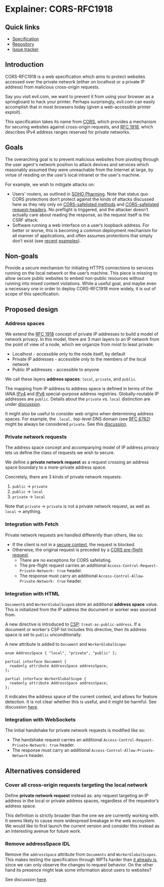 # Explainer: CORS-RFC1918

## Quick links

- [Specification](https://wicg.github.io/cors-rfc1918)
- [Repository](https://github.com/WICG/cors-rfc1918)
- [Issue tracker](https://github.com/WICG/cors-rfc1918/issues)

## Introduction

CORS-RFC1918 is a web specification which aims to protect websites accessed
over the private network (either on localhost or a private IP address) from
malicious cross-origin requests.

Say you visit evil.com, we want to prevent it from using your browser as a
springboard to hack your printer. Perhaps surprisingly, evil.com can easily
accomplish that in most browsers today (given a web-accessible printer
exploit).

This specification takes its name from
[CORS](https://developer.mozilla.org/en-US/docs/Web/HTTP/CORS), which
provides a mechanism for securing websites against cross-origin requests,
and [RFC 1918](https://tools.ietf.org/html/rfc1918), which describes IPv4
address ranges reserved for private networks.

## Goals

The overarching goal is to prevent malicious websites from pivoting through
the user agent's network position to attack devices and services which
reasonably assumed they were unreachable from the Internet at large, by
virtue of residing on the user’s local intranet or the user's machine.

For example, we wish to mitigate
attacks on:

- Users' routers, as outlined in
  [SOHO Pharming](https://www.team-cymru.com/ReadingRoom/Whitepapers/2013/TeamCymruSOHOPharming.pdf).
  Note that status quo CORS protections don’t protect against the kinds of
  attacks discussed here as they rely only on
  [CORS-safelisted methods](https://fetch.spec.whatwg.org/#cors-safelisted-method)
  and
  [CORS-safelisted request-headers](https://fetch.spec.whatwg.org/#cors-safelisted-request-header).
  No preflight is triggered, and the attacker doesn’t actually care about
  reading the response, as the request itself is the CSRF attack.
- Software running a web interface on a user’s loopback address. For better or
  worse, this is becoming a common deployment mechanism for all manner of
  applications, and often assumes protections that simply don’t exist (see
  [recent](https://code.google.com/p/google-security-research/issues/detail?id=679)
  [examples](https://code.google.com/p/google-security-research/issues/detail?id=693)).

## Non-goals

Provide a secure mechanism for initiating HTTPS connections to services
running on the local network or the user’s machine. This piece is missing to
allow secure public websites to embed non-public resources without running into
mixed content violations. While a useful goal, and maybe even a necessary one in
order to deploy CORS-RFC1918 more widely, it is out of scope of this
specification.

## Proposed design

### Address spaces

We extend the [RFC 1918](https://tools.ietf.org/html/rfc1918) concept of
private IP addresses to build a model of network privacy. In this model,
there are 3 main layers to an IP network from the point of view of a node,
which we organize from most to least private:

- Localhost - accessible only to the node itself, by default
- Private IP addresses - accessible only to the members of the local network
- Public IP addresses - accessible to anyone

We call these layers **address spaces**: `local`, `private`, and `public`.

The mapping from IP address to address space is defined in terms of the IANA
[IPv4](https://www.iana.org/assignments/iana-ipv4-special-registry/iana-ipv4-special-registry.xhtml)
and
[IPv6](https://www.iana.org/assignments/iana-ipv6-special-registry/iana-ipv6-special-registry.xhtml)
special-purpose address registries. Globally-routable IP addresses are `public`.
Details about the `private` vs. `local` distinction are under
[discussion](https://github.com/WICG/cors-rfc1918/issues/15).

It might also be useful to consider web origins when determining address spaces.
For example, the `.local.` top-level DNS domain (see
[RFC 6762](https://tools.ietf.org/html/rfc6762)) might be always be considered
`private`. See this [discussion](https://github.com/WICG/cors-rfc1918/issues/4).

### Private network requests

The address space concept and accompanying model of IP address privacy lets us
define the class of requests we wish to secure.

We define a **private network request** as a request crossing an address space
boundary to a more-private address space.

Concretely, there are 3 kinds of private network requests:

1. `public` -> `private`
2. `public` -> `local`
3. `private` -> `local`

Note that `private` -> `private` is not a private network request, as well as
`local` -> anything.

### Integration with Fetch

Private network requests are handled differently than others, like so:

- If the client is not in a
  [secure context](https://www.w3.org/TR/secure-contexts/), the request is
  blocked. 
- Otherwise, the original request is preceded by a
  [CORS pre-flight request](https://fetch.spec.whatwg.org/#cors-preflight-request).
  - There are no exceptions for CORS safelisting.
  - The pre-flight request carries an additional
    `Access-Control-Request-Private-Network: true` header.
  - The response must carry an additional
    `Access-Control-Allow-Private-Network: true` header.

### Integration with HTML

`Document`s and `WorkerGlobalScope`s store an additional **address space**
value. This is initialized from the IP address the document or worker was
sourced from.

A new directive is introduced to
[CSP](https://developer.mozilla.org/en-US/docs/Web/HTTP/CSP):
`treat-as-public-address`. If a document or worker's CSP list includes this
directive, then its address space is set to `public` unconditionally.

A new attribute is added to `Document` and `WorkerGlobalScope`:

```idl
enum AddressSpace { "local", "private", "public" };

partial interface Document {
  readonly attribute AddressSpace addressSpace;
};

partial interface WorkerGlobalScope {
  readonly attribute AddressSpace addressSpace;
};
```

It indicates the address space of the current context, and allows for feature
detection. It is not clear whether this is useful, and it might be harmful.
See discussion [here](https://github.com/WICG/cors-rfc1918/issues/21).

### Integration with WebSockets

The initial handshake for private network requests is modified like so:

- The handshake request carries an additional
  `Access-Control-Request-Private-Network: true` header.
- The response must carry an additional
  `Access-Control-Allow-Private-Network` header.

## Alternatives considered

### Cover all cross-origin requests targeting the local network

Define **private network request** instead as: any request targeting an IP
address in the local or private address spaces, regardless of the requestor’s
address space.

This definition is strictly broader than the one we are currently working
with. It seems likely to cause more widespread breakage in the web ecosystem.
We would like to first launch the current version and consider this instead
as an interesting avenue for future work.

### Remove addressSpace IDL

Remove the `addressSpace` attribute from `Documents` and `WorkerGlobalScopes`.
This makes testing the specification through WPTs harder than
[it already is](https://github.com/web-platform-tests/wpt/issues/26166), since
we can only observe the changes to request behavior. On the other hand its
presence might leak some information about users to websites?

See discussion [here](https://github.com/WICG/cors-rfc1918/issues/21).
